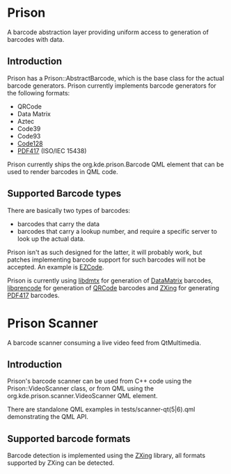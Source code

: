 # Prison

A barcode abstraction layer providing uniform access to generation of barcodes with data.

## Introduction

Prison has a Prison::AbstractBarcode, which is the base class for the actual
barcode generators. Prison currently implements barcode generators for the following formats:

- QRCode
- Data Matrix
- Aztec
- Code39
- Code93
- [Code128](https://en.wikipedia.org/wiki/Code_128)
- [PDF417](https://en.wikipedia.org/wiki/PDF417) (ISO/IEC 15438)

Prison currently ships the org.kde.prison.Barcode QML element that can be used to render barcodes in QML code.

## Supported Barcode types

There are basically two types of barcodes:
* barcodes that carry the data
* barcodes that carry a lookup number, and require a specific server to
  look up the actual data.

Prison isn't as such designed for the latter, it will probably work, but
patches implementing barcode support for such barcodes will not be accepted.
An example is [EZCode](https://en.wikipedia.org/wiki/EZcode).

Prison is currently using [libdmtx](https://github.com/dmtx/libdmtx) for generation of
[DataMatrix](https://en.wikipedia.org/wiki/Datamatrix) barcodes,
[libqrencode](https://fukuchi.org/works/qrencode/) for generation
of [QRCode](https://en.wikipedia.org/wiki/QR_Code) barcodes and
[ZXing](https://github.com/nu-book/zxing-cpp) for generating
[PDF417](https://en.wikipedia.org/wiki/PDF417) barcodes.

# Prison Scanner

A barcode scanner consuming a live video feed from QtMultimedia.

## Introduction

Prison's barcode scanner can be used from C++ code using the Prison::VideoScanner
class, or from QML using the org.kde.prison.scanner.VideoScanner QML element.

There are standalone QML examples in tests/scanner-qt(5|6).qml demonstrating
the QML API.

## Supported barcode formats

Barcode detection is implemented using the [ZXing](https://github.com/nu-book/zxing-cpp)
library, all formats supported by ZXing can be detected.
